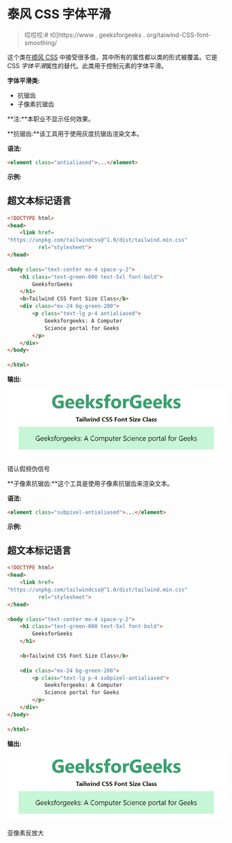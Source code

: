 # 泰风 CSS 字体平滑

> 哎哎哎:# t0]https://www . geeksforgeeks . org/taiwind-CSS-font-smoothing/

这个类在[顺风 CSS](https://www.geeksforgeeks.org/css-tailwind-introduction/) 中接受很多值，其中所有的属性都以类的形式被覆盖。它是 CSS *字体平滑*属性的替代。此类用于控制元素的字体平滑。

**字体平滑类:**

*   抗锯齿
*   子像素抗锯齿

**注:**本职业不显示任何效果。

**抗锯齿:**该工具用于使用灰度抗锯齿渲染文本。

**语法:**

```html
<element class="antialiased">...</element>
```

**示例:**

## 超文本标记语言

```html
<!DOCTYPE html> 
<head> 
    <link href=
"https://unpkg.com/tailwindcss@^1.0/dist/tailwind.min.css" 
          rel="stylesheet"> 
</head> 

<body class="text-center mx-4 space-y-2"> 
    <h1 class="text-green-600 text-5xl font-bold">
        GeeksforGeeks
    </h1> 
    <b>Tailwind CSS Font Size Class</b> 
    <div class="mx-24 bg-green-200">
        <p class="text-lg p-4 antialiased">
            Geeksforgeeks: A Computer 
            Science portal for Geeks
        </p>
    </div>
</body> 

</html> 
```

**输出:**

![](img/52f4991484f4e4b63a31aaeda740595c.png)

错认假频伪信号

**子像素抗锯齿:**这个工具是使用子像素抗锯齿来渲染文本。

**语法:**

```html
<element class="subpixel-antialiased">...</element>
```

**示例:**

## 超文本标记语言

```html
<!DOCTYPE html> 
<head> 
    <link href=
"https://unpkg.com/tailwindcss@^1.0/dist/tailwind.min.css" 
          rel="stylesheet"> 
</head> 

<body class="text-center mx-4 space-y-2"> 
    <h1 class="text-green-600 text-5xl font-bold">
        GeeksforGeeks
    </h1> 

    <b>Tailwind CSS Font Size Class</b> 

    <div class="mx-24 bg-green-200">
        <p class="text-lg p-4 subpixel-antialiased">
            Geeksforgeeks: A Computer 
            Science portal for Geeks
        </p>
    </div>
</body> 

</html> 
```

**输出:**

![](img/e1061a6b42a49eab1d3d7a18391d51c0.png)

亚像素反放大